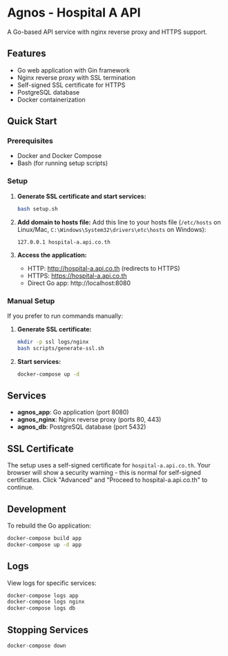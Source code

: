 # Agnos - Hospital A API

A Go-based API service with nginx reverse proxy and HTTPS support.

## Features

- Go web application with Gin framework
- Nginx reverse proxy with SSL termination
- Self-signed SSL certificate for HTTPS
- PostgreSQL database
- Docker containerization

## Quick Start

### Prerequisites

- Docker and Docker Compose
- Bash (for running setup scripts)

### Setup

1. **Generate SSL certificate and start services:**
   ```bash
   bash setup.sh
   ```

2. **Add domain to hosts file:**
   Add this line to your hosts file (`/etc/hosts` on Linux/Mac, `C:\Windows\System32\drivers\etc\hosts` on Windows):
   ```
   127.0.0.1 hospital-a.api.co.th
   ```

3. **Access the application:**
   - HTTP: http://hospital-a.api.co.th (redirects to HTTPS)
   - HTTPS: https://hospital-a.api.co.th
   - Direct Go app: http://localhost:8080

### Manual Setup

If you prefer to run commands manually:

1. **Generate SSL certificate:**
   ```bash
   mkdir -p ssl logs/nginx
   bash scripts/generate-ssl.sh
   ```

2. **Start services:**
   ```bash
   docker-compose up -d
   ```

## Services

- **agnos_app**: Go application (port 8080)
- **agnos_nginx**: Nginx reverse proxy (ports 80, 443)
- **agnos_db**: PostgreSQL database (port 5432)

## SSL Certificate

The setup uses a self-signed certificate for `hospital-a.api.co.th`. Your browser will show a security warning - this is normal for self-signed certificates. Click "Advanced" and "Proceed to hospital-a.api.co.th" to continue.

## Development

To rebuild the Go application:
```bash
docker-compose build app
docker-compose up -d app
```

## Logs

View logs for specific services:
```bash
docker-compose logs app
docker-compose logs nginx
docker-compose logs db
```

## Stopping Services

```bash
docker-compose down
```